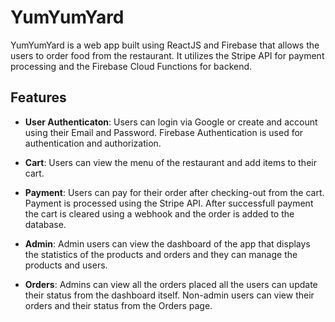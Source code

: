 # YumYumYard

YumYumYard is a web app built using ReactJS and Firebase that allows the users to order food from the restaurant. It utilizes the Stripe API for payment processing and the Firebase Cloud Functions for backend.

## Features

-   **User Authenticaton**: Users can login via Google or create and account using their Email and Password. Firebase Authentication is used for authentication and authorization.

-   **Cart**: Users can view the menu of the restaurant and add items to their cart.

-   **Payment**: Users can pay for their order after checking-out from the cart. Payment is processed using the Stripe API. After successfull payment the cart is cleared using a webhook and the order is added to the database.

-   **Admin**: Admin users can view the dashboard of the app that displays the statistics of the products and orders and they can manage the products and users.

-   **Orders**: Admins can view all the orders placed all the users can update their status from the dashboard itself. Non-admin users can view their orders and their status from the Orders page.
